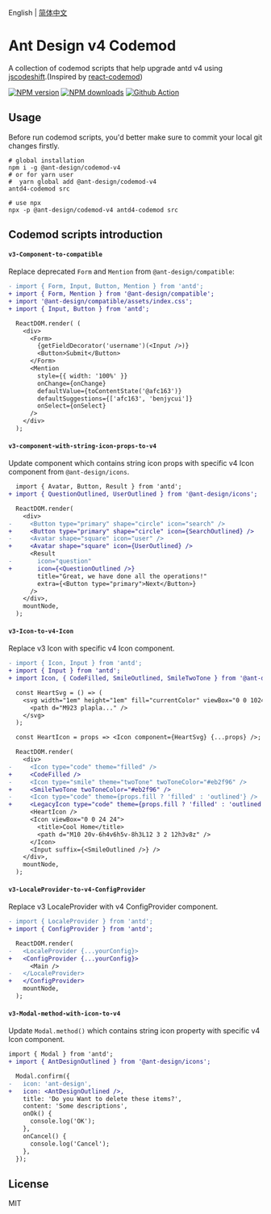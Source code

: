 English | [简体中文](./README.zh-CN.md)

# Ant Design v4 Codemod

A collection of codemod scripts that help upgrade antd v4 using [jscodeshift](https://github.com/facebook/jscodeshift).(Inspired by [react-codemod](https://github.com/reactjs/react-codemod))

[![NPM version](https://img.shields.io/npm/v/@ant-design/codemod-v4.svg?style=flat)](https://npmjs.org/package/@ant-design/codemod-v4)
[![NPM downloads](http://img.shields.io/npm/dm/@ant-design/codemod-v4.svg?style=flat)](https://npmjs.org/package/@ant-design/codemod-v4)
[![Github Action](https://github.com/ant-design/codemod-v5/actions/workflows/test.yml/badge.svg)](https://github.com/ant-design/codemod-v5/actions/workflows/test.yml)

## Usage

Before run codemod scripts, you'd better make sure to commit your local git changes firstly.

```shell
# global installation
npm i -g @ant-design/codemod-v4
# or for yarn user
#  yarn global add @ant-design/codemod-v4
antd4-codemod src

# use npx
npx -p @ant-design/codemod-v4 antd4-codemod src
```

## Codemod scripts introduction

#### `v3-Component-to-compatible`

Replace deprecated `Form` and `Mention` from `@ant-design/compatible`:

```diff
- import { Form, Input, Button, Mention } from 'antd';
+ import { Form, Mention } from '@ant-design/compatible';
+ import '@ant-design/compatible/assets/index.css';
+ import { Input, Button } from 'antd';

  ReactDOM.render( (
    <div>
      <Form>
        {getFieldDecorator('username')(<Input />)}
        <Button>Submit</Button>
      </Form>
      <Mention
        style={{ width: '100%' }}
        onChange={onChange}
        defaultValue={toContentState('@afc163')}
        defaultSuggestions={['afc163', 'benjycui']}
        onSelect={onSelect}
      />
    </div>
  );
```

#### `v3-component-with-string-icon-props-to-v4`

Update component which contains string icon props with specific v4 Icon component from `@ant-design/icons`.

```diff
  import { Avatar, Button, Result } from 'antd';
+ import { QuestionOutlined, UserOutlined } from '@ant-design/icons';

  ReactDOM.render(
    <div>
-     <Button type="primary" shape="circle" icon="search" />
+     <Button type="primary" shape="circle" icon={SearchOutlined} />
-     <Avatar shape="square" icon="user" />
+     <Avatar shape="square" icon={UserOutlined} />
      <Result
-       icon="question"
+       icon={<QuestionOutlined />}
        title="Great, we have done all the operations!"
        extra={<Button type="primary">Next</Button>}
      />
    </div>,
    mountNode,
  );

```

#### `v3-Icon-to-v4-Icon`

Replace v3 Icon with specific v4 Icon component.

```diff
- import { Icon, Input } from 'antd';
+ import { Input } from 'antd';
+ import Icon, { CodeFilled, SmileOutlined, SmileTwoTone } from '@ant-design/icons';

  const HeartSvg = () => (
    <svg width="1em" height="1em" fill="currentColor" viewBox="0 0 1024 1024">
      <path d="M923 plapla..." />
    </svg>
  );

  const HeartIcon = props => <Icon component={HeartSvg} {...props} />;

  ReactDOM.render(
    <div>
-     <Icon type="code" theme="filled" />
+     <CodeFilled />
-     <Icon type="smile" theme="twoTone" twoToneColor="#eb2f96" />
+     <SmileTwoTone twoToneColor="#eb2f96" />
-     <Icon type="code" theme={props.fill ? 'filled' : 'outlined'} />
+     <LegacyIcon type="code" theme={props.fill ? 'filled' : 'outlined'} />
      <HeartIcon />
      <Icon viewBox="0 0 24 24">
        <title>Cool Home</title>
        <path d="M10 20v-6h4v6h5v-8h3L12 3 2 12h3v8z" />
      </Icon>
      <Input suffix={<SmileOutlined />} />
    </div>,
    mountNode,
  );

```

#### `v3-LocaleProvider-to-v4-ConfigProvider`

Replace v3 LocaleProvider with v4 ConfigProvider component.

```diff
- import { LocaleProvider } from 'antd';
+ import { ConfigProvider } from 'antd';

  ReactDOM.render(
-   <LocaleProvider {...yourConfig}>
+   <ConfigProvider {...yourConfig}>
      <Main />
-   </LocaleProvider>
+   </ConfigProvider>
    mountNode,
  );
```

#### `v3-Modal-method-with-icon-to-v4`

Update `Modal.method()` which contains string icon property with specific v4 Icon component.

```diff
import { Modal } from 'antd';
+ import { AntDesignOutlined } from '@ant-design/icons';

  Modal.confirm({
-   icon: 'ant-design',
+   icon: <AntDesignOutlined />,
    title: 'Do you Want to delete these items?',
    content: 'Some descriptions',
    onOk() {
      console.log('OK');
    },
    onCancel() {
      console.log('Cancel');
    },
  });
```

## License

MIT
